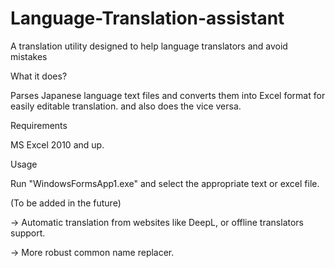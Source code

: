 # Language-Translation-assistant
A translation utility designed to help language translators and avoid mistakes

What it does?

Parses Japanese language text files and converts them into Excel format for easily editable translation.
and also does the vice versa.

Requirements

MS Excel 2010 and up.

Usage

Run "WindowsFormsApp1.exe" and select the appropriate text or excel file.

(To be added in the future)

-> Automatic translation from websites like DeepL, or offline translators support.

-> More robust common name replacer.
